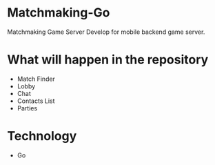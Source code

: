 # Matchmaking-Go
Matchmaking Game Server
Develop for mobile backend game server.

# What will happen in the repository 
* Match Finder
* Lobby
* Chat
* Contacts List
* Parties

# Technology
* Go
